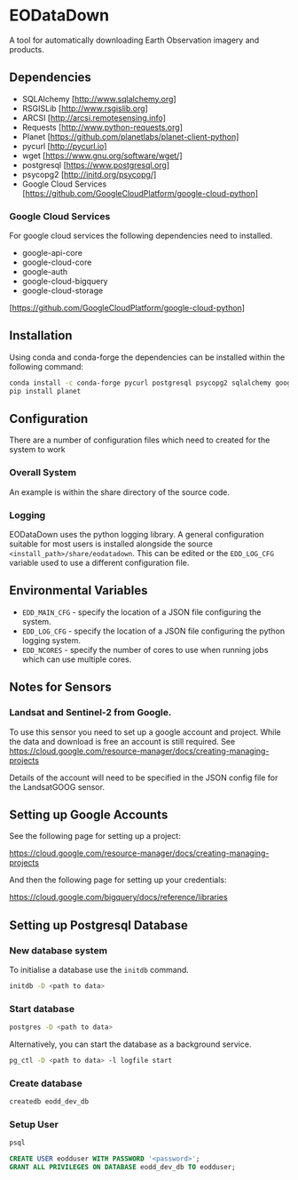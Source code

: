 # EODataDown

A tool for automatically downloading Earth Observation imagery and products.

## Dependencies

* SQLAlchemy [http://www.sqlalchemy.org]
* RSGISLib [http://www.rsgislib.org]
* ARCSI [http://arcsi.remotesensing.info]
* Requests [http://www.python-requests.org]
* Planet [https://github.com/planetlabs/planet-client-python]
* pycurl [http://pycurl.io]
* wget [https://www.gnu.org/software/wget/]
* postgresql [https://www.postgresql.org]
* psycopg2 [http://initd.org/psycopg/]
* Google Cloud Services [https://github.com/GoogleCloudPlatform/google-cloud-python]

### Google Cloud Services
For google cloud services the following dependencies need to installed. 

* google-api-core 
* google-cloud-core
* google-auth
* google-cloud-bigquery
* google-cloud-storage

[https://github.com/GoogleCloudPlatform/google-cloud-python]



## Installation

Using conda and conda-forge the dependencies can be installed within the following command:

```bash
conda install -c conda-forge pycurl postgresql psycopg2 sqlalchemy google-cloud-storage google-cloud-bigquery arcsi wget
pip install planet
```
## Configuration

There are a number of configuration files which need to created for the system to work

### Overall System

An example is within the share directory of the source code.

### Logging

EODataDown uses the python logging library. A general configuration suitable for most users is installed alongside the source `<install_path>/share/eodatadown`. This can be edited or the `EDD_LOG_CFG` variable used to use a different configuration file. 


## Environmental Variables

* `EDD_MAIN_CFG` - specify the location of a JSON file configuring the system.
* `EDD_LOG_CFG` - specify the location of a JSON file configuring the python logging system.
* `EDD_NCORES` - specify the number of cores to use when running jobs which can use multiple cores.


## Notes for Sensors

### Landsat and Sentinel-2 from Google.
To use this sensor you need to set up a google account and project. While the data and download is free an account is still required. See https://cloud.google.com/resource-manager/docs/creating-managing-projects

Details of the account will need to be specified in the JSON config file for the LandsatGOOG sensor.


## Setting up Google Accounts

See the following page for setting up a project: 

https://cloud.google.com/resource-manager/docs/creating-managing-projects 

And then the following page for setting up your credentials:
  
https://cloud.google.com/bigquery/docs/reference/libraries

## Setting up Postgresql Database 

### New database system

To initialise a database use the `initdb` command.

```bash
initdb -D <path to data>
```
### Start database 

```bash
postgres -D <path to data>
```
Alternatively, you can start the database as a background service.
```bash
pg_ctl -D <path to data> -l logfile start
```

### Create database

```bash 
createdb eodd_dev_db
```

### Setup User

```bash 
psql
```

```SQL
CREATE USER eodduser WITH PASSWORD '<password>';
GRANT ALL PRIVILEGES ON DATABASE eodd_dev_db TO eodduser;

```





